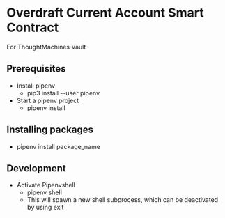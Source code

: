 # Overdraft Current Account Smart Contract

For ThoughtMachines Vault

## Prerequisites
* Install pipenv
  * pip3 install --user pipenv
* Start a pipenv project
  * pipenv install

## Installing packages
* pipenv install package_name

## Development
* Activate Pipenvshell
  * pipenv shell
  * This will spawn a new shell subprocess, which can be deactivated by using exit
